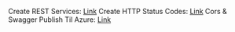 Create REST Services: [Link](https://docs.google.com/document/d/1thvPmFF9Ux6b3H9AC5gGv_qzan76M-WMrjvlX4u4URI/edit?tab=t.0#heading=h.7gxwoy4rvgvg)
Create HTTP Status Codes: [Link](https://docs.google.com/document/d/1mb5hI9KxoSuzkstz-YCSCRiiyn2YfCBCND8O-TL72qs/edit?tab=t.0#heading=h.u0zxcygk43gn)
Cors & Swagger Publish Til Azure: [Link](https://docs.google.com/document/d/1OBfDLhjEzHXsoE6UbU1yxgAzO9G1iXGCIhht9QyoR64/edit?tab=t.0#heading=h.vh335v5sgv7l)
